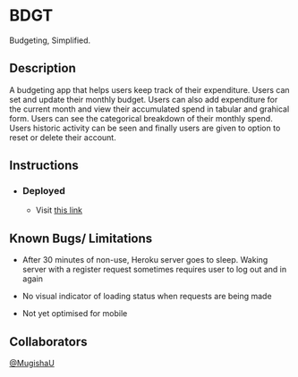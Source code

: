# BDGT

Budgeting, Simplified.

## Description

A budgeting app that helps users keep track of their expenditure. Users can set and update their monthly budget. Users can also add expenditure for the current month and view their accumulated spend in tabular and grahical form. Users can see the categorical breakdown of their monthly spend. Users historic activity can be seen and finally users are given to option to reset or delete their account.

## Instructions

- ### Deployed
  - Visit [this link](https://bdgt.netlify.app/)

## Known Bugs/ Limitations

- After 30 minutes of non-use, Heroku server goes to sleep. Waking server with a register request sometimes requires user to log out and in again

- No visual indicator of loading status when requests are being made

- Not yet optimised for mobile

## Collaborators

[@MugishaU](https://github.com/MugishaU)
